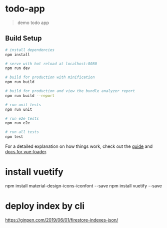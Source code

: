 # todo-app

>  demo todo app

## Build Setup

``` bash
# install dependencies
npm install

# serve with hot reload at localhost:8080
npm run dev

# build for production with minification
npm run build

# build for production and view the bundle analyzer report
npm run build --report

# run unit tests
npm run unit

# run e2e tests
npm run e2e

# run all tests
npm test
```

For a detailed explanation on how things work, check out the [guide](http://vuejs-templates.github.io/webpack/) and [docs for vue-loader](http://vuejs.github.io/vue-loader).


# install vuetify 
npm install material-design-icons-iconfont --save
npm install vuetify --save

# deploy index by cli 
https://ginpen.com/2019/06/01/firestore-indexes-json/
